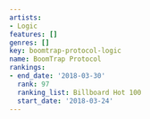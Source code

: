 ```yaml
---
artists:
- Logic
features: []
genres: []
key: boomtrap-protocol-logic
name: BoomTrap Protocol
rankings:
- end_date: '2018-03-30'
  rank: 97
  ranking_list: Billboard Hot 100
  start_date: '2018-03-24'
---
```


